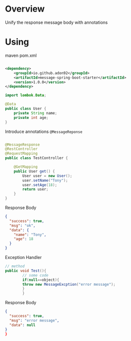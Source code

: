 # Overview

Unify the response message body with annotations

# Using

maven pom.xml

```xml

<dependency>
    <groupId>io.github.adon92</groupId>
    <artifactId>message-spring-boot-starter</artifactId>
    <version>1.0.0</version>
</dependency>
```

```java
import lombok.Data;

@Data
public class User {
    private String name;
    private int age;
}

```

Introduce annotations `@MessageReponse`

```java

@MessageResponse
@RestController
@RequestMapping
public class TestController {

    @GetMapping
    public User get() {
        User user = new User();
        user.setName("Tony");
        user.setAge(18);
        return user;
    }
}
```

Response Body

```json
{
  "success": true,
  "msg": "ok",
  "data": {
    "name": "Tony",
    "age": 18
  }
}
```

Exception Handler

```java
// method
public void Test(){
        // some code
        if(null==object){
        throw new MessageExcption("error message");
        }
        }
```

Response Body

```json
{
  "success": true,
  "msg": "error message",
  "data": null
}
}
```
